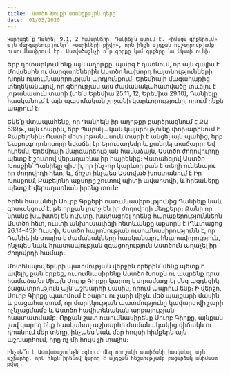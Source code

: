 ```yaml
---
title:  Աստծո Խոսքի առանցքային դերը
date:  01/03/2020
---
```


`Կարդացե՛ք Դանիել 9.1, 2 համարները։ Դանիելն ասում է. «իմացա գրքերում» այն մարգարեությունը՝ «տարիների թիվը», որն ինքն այդքան ուշադրությամբ ուսումնասիրում էր։ Աստվածաշնչի ո՞ր գիրքը կամ գրքերը նա նկատի ունի։`

Երբ դիտարկում ենք այս աղոթքը, պարզ է դառնում, որ այն գալիս է Մովսեսին ու մարգարեներին Աստծո նախորդ հայտնությունների խորն ուսումնասիրության արդյունքում։ Երեմիայի մագաղաթից տեղեկանալով, որ գերության այս ժամանակահատվածը տևելու է յոթանասուն տարի (տե՛ս Երեմիա 25.11, 12, Երեմիա 29.10), Դանիելը հասկանում է այն պատմական շրջանի կարևորությունը, որում ինքն ապրում է։

Եկե՛ք մտապահենք, որ Դանիելն իր աղոթքը բարձրացնում է ՔԱ 539թ., այն տարին, երբ Պարսկական կայսրությունը փոխարինում է Բաբելոնին։ Ուստի մոտ յոթանասուն տարի է անցել այն պահից, երբ Նաբուգոդոնոսորը նվաճել էր Երուսաղեմը և քանդել տաճարը։ Եվ ուրեմն, Երեմիայի մարգարեության համաձայն, Աստծո ժողովուրդը պետք է շուտով վերադառնա իր հայրենիք։ Վստահելով Աստծո Խոսքին՝ Դանիելը գիտի, որ ինչ-որ կարևոր բան է տեղի ունենալու իր ժողովրդի հետ, և, ճիշտ ինչպես Աստված խոստանում է Իր Խոսքում, Բաբելոնի աքսորը շուտով պիտի ավարտվի, և հրեաները պետք է վերադառնան իրենց տուն։

Իրեն հասանելի Սուրբ Գրքերի ուսումնասիրությունից Դանիելը նաև գիտակցում է, թե որքան լուրջ են իր ժողովրդի մեղքերը։ Քանի որ նրանք խախտել են ուխտը, խստացրել իրենց հարաբերություններն Աստծո հետ, ուստի անխուսափելի հետևանքը աքսորն է (Ղևտացոց 26.14–45): Ուստի, Աստծո հայտնության ուսումնասիրությունն է, որ Դանիելին տալիս է ժամանակները հասկանալու հնարավորություն, ինչպես նաև հրատապության զգացողություն Աստծուն աղաչել իր ժողովրդի համար։

Մոտենալով երկրի պատմության վերջին օրերին՝ մենք պետք է ավելի, քան երբեք, ուսումնասիրենք Աստծո Խոսքն ու ապրենք դրա համաձայն։ Միայն Սուրբ Գիրքը կարող է տրամադրել մեզ ազդեցիկ բացատրություն այն աշխարհի մասին, որում ապրում ենք։ Ի վերջո, Սուրբ Գիրքը պատմում է բարու ու չարի միջև մեծ պայքարի մասին և բացահայտում, որ մարդկության պատմությունը կավարտվի չարի ոչնչացմամբ և Աստծո հավիտենական արքայության հաստատմամբ։ Որքան շատ ուսումնասիրենք Սուրբ Գիրքը, այնքան լավ կարող ենք հասկանալ աշխարհի ժամանակակից վիճակն ու դրանում մեր տեղը, ինչպես նաև մեր հույսի հիմքերն այն աշխարհում, որը ոչ մի հույս չի տալիս։

`Ինչպե՞ս է Աստվածաշունչն օգնում մեզ որոշակի աստիճանի հասկանալ այն աշխարհը, որն ինքն իրենով կարող է այդքան հեշտությամբ բացարձակ անիմաստ թվալ։`